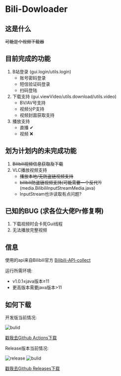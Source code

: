 # Bili-Dowloader
## 这是什么
~~可能是个视频下载器~~
## 目前完成的功能
1. B站登录 (gui.login/utils.login)
    - 账号密码登录
    - 短信验证码登录
    - 扫码登陆
2. 下载支持 (gui.viewVideo/utils.download/utils.video)
    - BV/AV号支持
    - 视频分P支持
    - 视频封面获取支持
3. 播放支持
   - 直播 ✔
   - 视频 ❌
## 划为计划内的未完成功能
1. ~~Bilibili视频信息获取及下载~~
2. VLC播放视频支持
   - ~~播放本地/无防盗链视频支持~~
   - ~~bilibili防盗链视频支持(可能需要一个反代?)~~ (media.BilibiliInputStreamMedia.java)
   - InputStream也许读取有点问题?
## 已知的BUG (求各位大佬Pr修复啊)
1. 下载视频时会卡死Gui线程
2. 无法播放完整视频
## 信息
使用的api来自Bilibili官方 [Bilibili-API-collect](https://github.com/SocialSisterYi/bilibili-API-collect)

运行所需环境: 
- v1.0.1≤java版本≥11
- 更高版本需要java版本>11
## 如何下载
开发版当前情况:

![bulid](https://img.shields.io/github/workflow/status/heartalborada-del/bili-downloader/Bulid%20Dev%20Version)

[戳我去Github Actions下载](https://github.com/heartalborada-del/bili-downloader/actions/workflows/dev.yml)

Release版本当前情况:

![release](https://img.shields.io/github/v/release/heartalborada-del/bili-downloader.svg)
![bulid](https://img.shields.io/github/workflow/status/heartalborada-del/bili-downloader/Bulid%20Release%20Version)

[戳我去Github Releases下载](https://github.com/heartalborada-del/bili-downloader/releases)